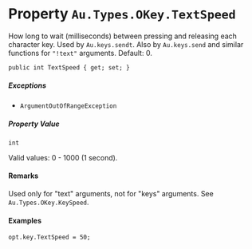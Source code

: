 # Property `Au.Types.OKey.TextSpeed`

How long to wait (milliseconds) between pressing and releasing each character key. Used by `Au.keys.sendt`. Also by `Au.keys.send` and similar functions for `"!text"` arguments. Default: 0.

```
public int TextSpeed { get; set; }
```

##### Exceptions

- `ArgumentOutOfRangeException`

##### Property Value

`int`

Valid values: 0 - 1000 (1 second).

#### Remarks

Used only for "text" arguments, not for "keys" arguments. See `Au.Types.OKey.KeySpeed`.

#### Examples

```
opt.key.TextSpeed = 50;
```